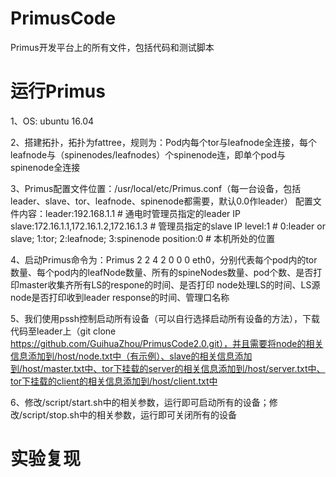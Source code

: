 # PrimusCode
Primus开发平台上的所有文件，包括代码和测试脚本

# 运行Primus
1、OS: ubuntu 16.04

2、搭建拓扑，拓扑为fattree，规则为：Pod内每个tor与leafnode全连接，每个leafnode与（spinenodes/leafnodes）个spinenode连，即单个pod与spinenode全连接

3、Primus配置文件位置：/usr/local/etc/Primus.conf（每一台设备，包括leader、slave、tor、leafnode、spinenode都需要，默认0.0作leader）
   配置文件内容：leader:192.168.1.1 # 通电时管理员指定的leader IP
               slave:172.16.1.1,172.16.1.2,172.16.1.3 # 管理员指定的slave IP
               level:1 # 0:leader or slave; 1:tor; 2:leafnode; 3:spinenode 
               position:0 # 本机所处的位置

4、启动Primus命令为：Primus 2 2 4 2 0 0 0 eth0，分别代表每个pod内的tor数量、每个pod内的leafNode数量、所有的spineNodes数量、pod个数、是否打印master收集齐所有LS的respone的时间、是否打印   node处理LS的时间、LS源node是否打印收到leader response的时间、管理口名称

5、我们使用pssh控制启动所有设备（可以自行选择启动所有设备的方法），下载代码至leader上（git clone https://github.com/GuihuaZhou/PrimusCode2.0.git），并且需要将node的相关信息添加到/host/node.txt中（有示例）、slave的相关信息添加到/host/master.txt中、tor下挂载的server的相关信息添加到/host/server.txt中、tor下挂载的client的相关信息添加到/host/client.txt中

6、修改/script/start.sh中的相关参数，运行即可启动所有的设备；修改/script/stop.sh中的相关参数，运行即可关闭所有的设备

# 实验复现